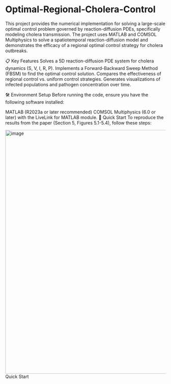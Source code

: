 # Optimal-Regional-Cholera-Control
This project provides the numerical implementation for solving a large-scale optimal control problem governed by reaction-diffusion PDEs, specifically modeling cholera transmission.
The project uses MATLAB and COMSOL Multiphysics to solve a spatiotemporal reaction-diffusion model and demonstrates the efficacy of a regional optimal control strategy for cholera outbreaks.

📋 Key Features
Solves a 5D reaction-diffusion PDE system for cholera dynamics (S, V, I, R, P).
Implements a Forward-Backward Sweep Method (FBSM) to find the optimal control solution.
Compares the effectiveness of regional control vs. uniform control strategies.
Generates visualizations of infected populations and pathogen concentration over time.

🛠️ Environment Setup
Before running the code, ensure you have the following software installed:

MATLAB (R2023a or later recommended)
COMSOL Multiphysics (6.0 or later) with the LiveLink for MATLAB module.
🚀 Quick Start
To reproduce the results from the paper (Section 5, Figures 5.1-5.4), follow these steps:

<img width="1779" height="764" alt="image" src="https://github.com/user-attachments/assets/8275f1e2-0fe3-4b44-bf53-0883720bacb7" />
Quick Start
